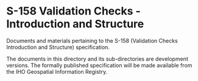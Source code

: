 # S-158 Validation Checks - Introduction and Structure

Documents and materials pertaining to the S-158 (Validation Checks Introduction and Structure) specification.

The documents in this directory and its sub-directories are development versions. The formally published specification will be made available from the IHO Geospatial Information Registry.


